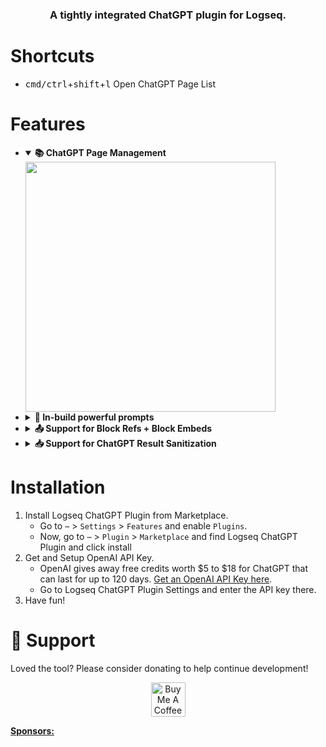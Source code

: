 <h3 align="center">A tightly integrated ChatGPT plugin for Logseq.</h3>

# Shortcuts

* <kbd>cmd/ctrl</kbd>+<kbd>shift</kbd>+<kbd>l</kbd> Open ChatGPT Page List

# Features
<ul><li>
<details open>
  <summary><b>📚 ChatGPT Page Management</b></summary>
  <div>
   <img src='https://user-images.githubusercontent.com/49021233/226954450-230185c7-f9ea-4a8f-bda1-0d29cf550ba4.gif' height='400' />
  </div>
</details></li><li>
<details>
  <summary><b>🚀 In-build powerful prompts</b></summary>
  <div>
   Prompts are a way to create ChatGPT pages easily from logseq blocks.
   <img src='https://user-images.githubusercontent.com/49021233/230309525-837f62f9-baaf-4eff-9729-51ca062db046.gif' height='400' />
  </div>
</details></li><li>
<details>
  <summary><b>📤 Support for Block Refs + Block Embeds</b></summary>
  <div>
    The plugin parses the Block Refs and Block Embeds before sending request to ChatGPT. This means you can use block refs and embeds anywhere in your conversation.<br/>
     Support for Page Embeds will be coming soon.
  </div>
</details></li><li>
<details>
  <summary><b>📥 Support for ChatGPT Result Sanitization</b></summary>
  <div>
   The plugin sanitizes ChatGPT result using mldocs so that logseq supports rendering the output.
  </div>
</details></li>
</ul>

# Installation
1. Install Logseq ChatGPT Plugin from Marketplace.
   * Go to `⋯` > `Settings` > `Features` and enable `Plugins`.
   * Now, go to `⋯` > `Plugin` > `Marketplace` and find Logseq ChatGPT Plugin and click install
2. Get and Setup OpenAI API Key.
   * OpenAI gives away free credits worth $5 to $18 for ChatGPT that can last for up to 120 days. [Get an OpenAI API Key here](https://openai.com/api/).
   * Go to Logseq ChatGPT Plugin Settings and enter the API key there.
3. Have fun!

# 🙏 Support
Loved the tool? Please consider donating to help continue development!<br/>
<p align="center">
<a href="https://www.buymeacoffee.com/debanjandhar12" target="_blank"><img src="https://cdn.buymeacoffee.com/buttons/v2/default-orange.png" alt="Buy Me A Coffee" height="55" style="border-radius:1px" />
</p>

**Sponsors:**
